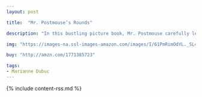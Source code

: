 ```yaml
---
layout: post

title:  "Mr. Postmouse’s Rounds"

description: "In this bustling picture book, Mr. Postmouse carefully loads up his wagon and sets off to make the day’s mail deliveries to all the animals on his route. Via cross-section drawings, readers get to peer inside each home Mr. Postmouse stops at, and every one is different, depending on the animals who live there."

img: "https://images-na.ssl-images-amazon.com/images/I/61PmRimOdYL._SL480_.jpg"

buy: "http://amzn.com/1771385723"

tags:
- Marianne Dubuc
---
```


{% include content-rss.md %}